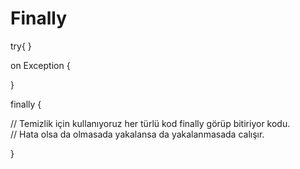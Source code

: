 # Finally 

try{ 
}

on Exception { 

}

finally {

// Temizlik için kullanıyoruz her türlü kod finally görüp bitiriyor kodu.  
// Hata olsa da olmasada yakalansa da yakalanmasada calışır.  

} 
